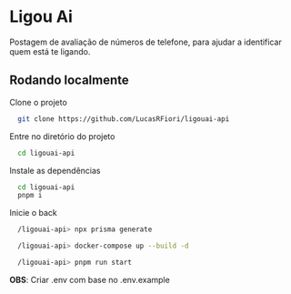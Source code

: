 # Ligou Ai

Postagem de avaliação de números de telefone, para ajudar a identificar quem está te ligando.

## Rodando localmente

Clone o projeto

```bash
  git clone https://github.com/LucasRFiori/ligouai-api
```

Entre no diretório do projeto

```bash
  cd ligouai-api
```

Instale as dependências

```bash
  cd ligouai-api
  pnpm i
```

Inicie o back

```bash
  /ligouai-api> npx prisma generate

  /ligouai-api> docker-compose up --build -d

  /ligouai-api> pnpm run start
```

**OBS**: Criar .env com base no .env.example
